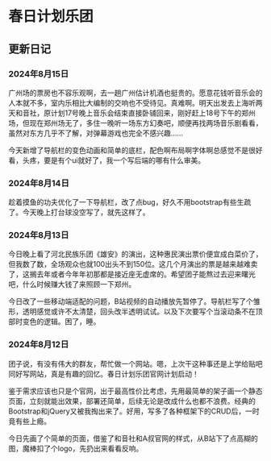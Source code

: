 # 春日计划乐团

## 更新日记

### 2024年8月15日

广州场的票房也不容乐观啊，去一趟广州估计机酒也挺贵的。愿意花钱听音乐会的人本就不多，室内乐相比大编制的交响也不受待见。真难啊。明天出发去上海听两天和音社，原计划17号晚上音乐会结束直接卧铺回来，刚好赶上18号下午的郑州场，但现在郑州场无了，多住一晚听一场东方幻奏吧，顺便再找两场音乐剧看看，虽然对东方几乎不了解，对弹幕游戏也完全不感兴趣……

今天新增了导航栏的变色动画和简单的底栏，配色啊布局啊字体啊总感觉不是很好看，头疼，要是有个ui就好了，我一个写后端的哪有什么审美。

### 2024年8月14日

趁着摸鱼的功夫优化了一下导航栏，改了点bug，好久不用bootstrap有些生疏了。今天晚上打台球没空写了，就先这样了。

### 2024年8月13日

今日晚上看了河北民族乐团《雄安》的演出，这种惠民演出票价便宜成白菜价了，但我数了数，全场观众也就100出头不到150位。这几个月演出的票是越来越难卖了，这搁去年或者今年年初那都是接近座无虚席的。希望团子能熬过去迎来曙光吧，什么时候赚大钱了来照顾一下郑州。

今日改了一些移动端适配的问题，B站视频的自动播放先暂停了。导航栏写了个雏形，透明感觉或许不太清楚，回头改半透明试试。以及下次要写个当滚动条不在顶部时变色的逻辑。困了，睡。

### 2024年8月12日

团子说，有没有伟大的群友，帮忙做一个网站。嗯，上次干这种事还是上学给贴吧同好写网站，真是有趣的回忆。春日计划乐团官网计划启动！

鉴于需求应该也只是个官网，出于最高性价比考虑，先用最简单的架子画一个静态页面，立刻就能出效果，部署还简单，后续无论是改成什么也都不浪费。经典的Bootstrap和jQuery又被我掏出来了。好用，写多了各种框架下的CRUD后，一时竟有些上瘾。

今日先画了个简单的页面，借鉴了和音社和A叔官网的样式，从B站下了点高糊的图，魔棒扣了个logo，先扔出来看看反响。
